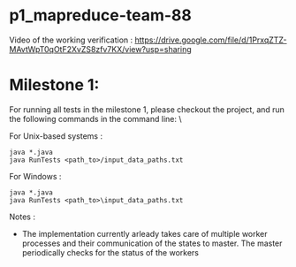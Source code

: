 # p1_mapreduce-team-88

Video of the working verification : https://drive.google.com/file/d/1PrxqZTZ-MAvtWpT0qOtF2XvZS8zfv7KX/view?usp=sharing


# Milestone 1: 

For running all tests in the milestone 1, please checkout the project, and run the following commands in the command line:  \


For Unix-based systems : 

```
java *.java 
java RunTests <path_to>/input_data_paths.txt
```
For Windows : 
```
java *.java 
java RunTests <path_to>\input_data_paths.txt

```
Notes : 

- The implementation currently arleady takes care of multiple worker processes and their communication of the states to master. The master periodically checks for the status of the workers


